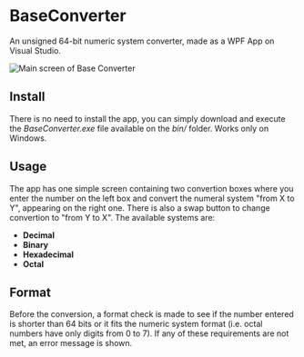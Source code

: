 # BaseConverter
An unsigned 64-bit numeric system converter, made as a WPF App on Visual Studio.

![Main screen of Base Converter](https://user-images.githubusercontent.com/23103524/31574716-6367ab4e-b0ab-11e7-8adb-cbeac7f23e3f.PNG)

## Install
There is no need to install the app, you can simply download and execute the *BaseConverter.exe* file available on the *bin/* folder.
Works only on Windows.

## Usage
The app has one simple screen containing two convertion boxes where you enter the number on the left box and convert the numeral system "from X to Y", appearing on the right one. There is also a swap button to change convertion to "from Y to X". The available systems are:
* **Decimal**
* **Binary**
* **Hexadecimal**
* **Octal**

## Format
Before the conversion, a format check is made to see if the number entered is shorter than 64 bits or it fits the numeric system format (i.e. octal numbers have only digits from 0 to 7). If any of these requirements are not met, an error message is shown.